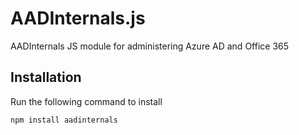 # AADInternals.js
AADInternals JS module for administering Azure AD and Office 365

## Installation
Run the following command to install
```
npm install aadinternals
```
